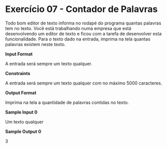 # Exercício 07 - Contador de Palavras

Todo bom editor de texto informa no rodapé do programa quantas palavras tem no texto. Você está trabalhando numa empresa que está desenvolvendo um editor de texto e ficou com a tarefa de desenvolver esta funcionalidade. Para o texto dado na entrada, imprima na tela quantas palavras existem neste texto.

<b>Input Format</b>

A entrada será sempre um texto qualquer.

<b>Constraints</b>

A entrada será sempre um texto qualquer com no máximo 5000 caracteres.

<b>Output Format</b>

Imprima na tela a quantidade de palavras contidas no texto.

<b>Sample Input 0</b>

Um texto qualquer

<b>Sample Output 0</b>

3